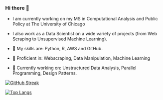 ### Hi there 👋


-  I am currently working on my MS in Computational Analysis and Public Policy at The University of Chicago
-  I also work as a Data Scientist on a wide variety of projects (from Web Scraping to Unsupervised Machine Learning).



- 🔭 My skills are: Python, R, AWS and GitHub.
- 💬 Proficient in: Webscraping, Data Manipulation, Machine Learning
- 🌱 Currently working on: Unstructured Data Analysis, Parallel Programming, Design Patterns.


[![GitHub Streak](http://github-readme-streak-stats.herokuapp.com?user=FedericoDM&theme=dark&background=000000)](https://git.io/streak-stats)


[![Top Langs](https://github-readme-stats.vercel.app/api/top-langs/?username=FedericoDM&layout=compact&theme=vision-friendly-dark)](https://github.com/anuraghazra/github-readme-stats)


<!--
**FedericoDM/FedericoDM** is a ✨ _special_ ✨ repository because its `README.md` (this file) appears on your GitHub profile.

Here are some ideas to get you started:

- 🔭 I’m currently working on ...
- 🌱 I’m currently learning ...
- 👯 I’m looking to collaborate on ...
- 🤔 I’m looking for help with ...
- 💬 Ask me about ...
-->
